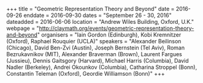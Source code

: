 +++
title = "Geometric Representation Theory and Beyond"
date = 2016-09-26
enddate = 2016-09-30
dates = "September 26 - 30, 2016"
dateadded = 2016-06-06
location = "Andrew Wiles Building, Oxford, U.K."
webpage = "http://claymath.org/events/geometric-representation-theory-and-beyond"
organisers = "Iain Gordon (Edinburgh), Kobi Kremnitzer (Oxford), Raphael Rouquier (UCLA)"
speakers = "Alexander Beilinson (Chicago), David Ben-Zvi (Austin), Joseph Bernstein (Tel Aviv), Roman Bezrukavnikov (MIT), Alexander Braverman (Brown), Laurent Fargues (Jussieu), Dennis Gaitsgory (Harvard), Michael Harris (Columbia), David Nadler (Berkeley), Andrei Okounkov (Columbia), Catharina Stroppel (Bonn), Constantin Teleman (Oxford), Geordie Williamson (Bonn)"
+++
